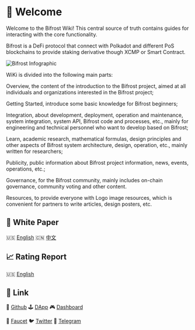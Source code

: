 # 🎉 Welcome

Welcome to the Bifrost Wiki! This central source of truth contains guides for interacting with the core functionality.

Bifrost is a DeFi protocol that connect with Polkadot and different PoS blockchains to provide staking derivative though XCMP or Smart Contract.

![Bifrost Infographic](https://cdn.liebi.com/images/wikibifrost_infographic_en.png)

WiKi is divided into the following main parts: 

Overview, the content of the introduction to the Bifrost project, aimed at all individuals and organizations interested in the Bifrost project; 

Getting Started, introduce some basic knowledge for Bifrost beginners; 

Integration, about development, deployment, operation and maintenance, system integration, system API, Bifrost code and processes, etc., mainly for engineering and technical personnel who want to develop based on Bifrost; 

Learn, academic research, mathematical formulas, design principles and other aspects of Bifrost system architecture, design, operation, etc., mainly written for researchers; 

Publicity, public information about Bifrost project information, news, events, operations, etc.; 

Governance, for the Bifrost community, mainly includes on-chain governance, community voting and other content. 

Resources, to provide everyone with Logo image resources, which is convenient for partners to write articles, design posters, etc.

## 📄 White Paper

🇺🇸 [English](https://github.com/bifrost-finance/bifrost-wiki/blob/master/bifrost-finance-whitepaper-en.pdf) 🇨🇳 [中文](https://github.com/bifrost-finance/bifrost-wiki/blob/master/bifrost-finance-whitepaper-zh.pdf)

## 📈 Rating Report

🇺🇸 [English](https://image.tokeninsight.com/levelPdf/TI-Bifrost_Rating_Report.pdf)

## 🔗 Link

🐙 [Github](https://github.com/bifrost-finance) 🕹 [DApp](https://apps.bifrost.finance/) 🎮 [Dashboard](https://dash.bifrost.finance/)

🚰 [Faucet](https://t.me/bifrost_faucet) 🐦 [Twitter](https://twitter.com/bifrost_finance) 🍶 [Telegram](https://t.me/bifrost_finance)

